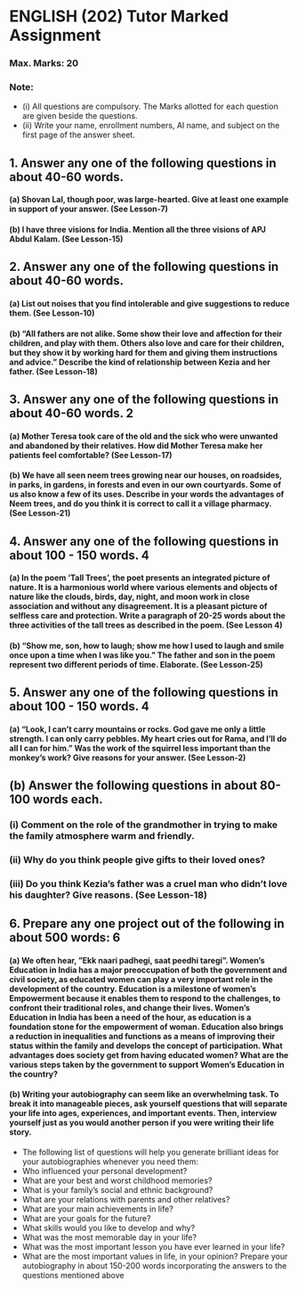 # ENGLISH (202) Tutor Marked Assignment
### Max. Marks: 20
### Note:
* (i) All questions are compulsory. The Marks allotted for each question are given beside the questions.
* (ii) Write your name, enrollment numbers, AI name, and subject on the first page of the answer sheet.
## 1. Answer any one of the following questions in about 40-60 words.
####  (a) Shovan Lal, though poor, was large-hearted. Give at least one example in support of your answer. (See Lesson-7)
####  (b) I have three visions for India. Mention all the three visions of APJ Abdul Kalam. (See Lesson-15)
## 2. Answer any one of the following questions in about 40-60 words. 
#### (a) List out noises that you find intolerable and give suggestions to reduce them.  (See Lesson-10)
#### (b) “All fathers are not alike. Some show their love and affection for their children, and play with them. Others also love and care for their children, but they show it by working hard for them and giving them instructions and advice.” Describe the kind of relationship between Kezia and her father. (See Lesson-18)
## 3. Answer any one of the following questions in about 40-60 words. 2
#### (a) Mother Teresa took care of the old and the sick who were unwanted and abandoned by their relatives. How did Mother Teresa make her patients feel comfortable? (See Lesson-17)
#### (b) We have all seen neem trees growing near our houses, on roadsides, in parks, in gardens, in forests and even in our own courtyards. Some of us also know a few of its uses. Describe in your words the advantages of Neem trees, and do you think it is correct to call it a village pharmacy. (See Lesson-21)
## 4. Answer any one of the following questions in about 100 - 150 words. 4
#### (a) In the poem ‘Tall Trees’, the poet presents an integrated picture of nature. It is a harmonious world where various elements and objects of nature like the clouds, birds, day, night, and moon work in close association and without any disagreement. It is a pleasant picture of selfless care and protection. Write a paragraph of 20-25 words about the three activities of the tall trees as described in the poem. (See Lesson 4)
#### (b) “Show me, son, how to laugh; show me how I used to laugh and smile once upon a time when I was like you.” The father and son in the poem represent two different periods of time. Elaborate. (See Lesson-25)
## 5. Answer any one of the following questions in about 100 - 150 words. 4
#### (a) “Look, I can’t carry mountains or rocks. God gave me only a little strength. I can only carry pebbles. My heart cries out for Rama, and I’ll do all I can for him.”  Was the work of the squirrel less important than the monkey’s work? Give reasons for your answer. (See Lesson-2)
## (b) Answer the following questions in about 80-100 words each.
### (i) Comment on the role of the grandmother in trying to make the family atmosphere warm and friendly.
### (ii) Why do you think people give gifts to their loved ones?
### (iii) Do you think Kezia’s father was a cruel man who didn’t love his daughter? Give reasons. (See Lesson-18)
## 6. Prepare any one project out of the following in about 500 words: 6
#### (a) We often hear, ”Ekk naari padhegi, saat peedhi taregi”. Women’s Education in India has a major preoccupation of both the government and civil society, as educated women can play a very important role in the development of the country. Education is a milestone of women’s Empowerment because it enables them to respond to the challenges, to confront their traditional roles, and change their lives. Women’s Education in India has been a need of the hour, as education is a foundation stone for the empowerment of woman. Education also brings a reduction in inequalities and functions as a means of improving their status within the family and develops the concept of participation. What advantages does society get from having educated women? What are the various steps taken by the government to support Women’s Education in the country?
#### (b) Writing your autobiography can seem like an overwhelming task. To break it into manageable pieces, ask yourself questions that will separate your life into ages, experiences, and important events. Then, interview yourself just as you would another person if you were writing their life story.
* The following list of questions will help you generate brilliant ideas for your autobiographies whenever you need them:
* Who influenced your personal development?
* What are your best and worst childhood memories?
* What is your family’s social and ethnic background?
* What are your relations with parents and other relatives?
* What are your main achievements in life?
* What are your goals for the future?
* What skills would you like to develop and why?
* What was the most memorable day in your life?
* What was the most important lesson you have ever learned in your life?
* What are the most important values in life, in your opinion?
Prepare your autobiography in about 150-200 words incorporating the answers to the questions mentioned above
